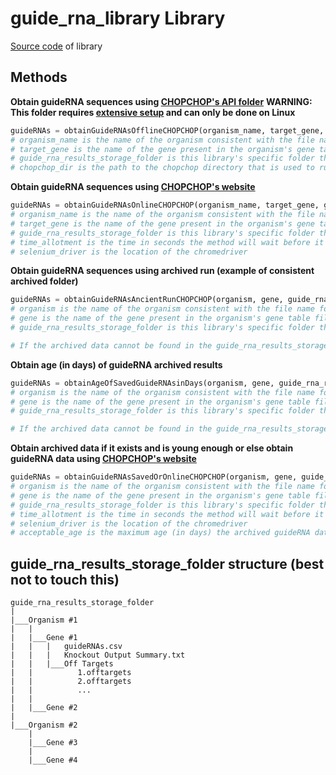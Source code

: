 # guide_rna_library Library
[Source code](https://github.com/CRISPRestaurant/gBlock-Generator/blob/master/cooked_up_libraries/guide_rna_library.py) of library

## Methods

__Obtain guideRNA sequences using [CHOPCHOP's API folder](https://github.com/CRISPRestaurant/gBlock-Generator/tree/master/chopchop)__
**WARNING: This folder requires [extensive setup](https://github.com/CRISPRestaurant/gBlock-Generator/blob/master/Instructions/guideRNA%20Generation%20Python%20Tutorial.md) and can only be done on Linux**

```python
guideRNAs = obtainGuideRNAsOfflineCHOPCHOP(organism_name, target_gene, guide_rna_results_storage_folder, chopchop_dir)
# organism_name is the name of the organism consistent with the file name for the organism's genetic data files
# target_gene is the name of the gene present in the organism's gene table file
# guide_rna_results_storage_folder is this library's specific folder that archives results in a manner explained below
# chopchop_dir is the path to the chopchop directory that is used to run the chopchop/chopchop.py
```

__Obtain guideRNA sequences using [CHOPCHOP's website](https://chopchop.cbu.uib.no/)__

```python
guideRNAs = obtainGuideRNAsOnlineCHOPCHOP(organism_name, target_gene, guide_rna_results_storage_folder, time_allotment = 120, selenium_driver = "chromedriver/chromedriver")
# organism_name is the name of the organism consistent with the file name for the organism's genetic data files
# target_gene is the name of the gene present in the organism's gene table file
# guide_rna_results_storage_folder is this library's specific folder that archives results in a manner explained below
# time_allotment is the time in seconds the method will wait before it quits if a web element does not respond
# selenium_driver is the location of the chromedriver
```

__Obtain guideRNA sequences using archived run (example of consistent archived folder)__

```python
guideRNAs = obtainGuideRNAsAncientRunCHOPCHOP(organism, gene, guide_rna_results_storage_folder)
# organism is the name of the organism consistent with the file name for the organism's genetic data files
# gene is the name of the gene present in the organism's gene table file
# guide_rna_results_storage_folder is this library's specific folder that this method will retrieve guideRNA data from

# If the archived data cannot be found in the guide_rna_results_storage_folder, False will be returned
```

__Obtain age (in days) of guideRNA archived results__

```python
guideRNAs = obtainAgeOfSavedGuideRNAsinDays(organism, gene, guide_rna_results_storage_folder)
# organism is the name of the organism consistent with the file name for the organism's genetic data files
# gene is the name of the gene present in the organism's gene table file
# guide_rna_results_storage_folder is this library's specific folder that this method will retrieve guideRNA data from

# If the archived data cannot be found in the guide_rna_results_storage_folder, False will be returned
```

__Obtain archived data if it exists and is young enough or else obtain guideRNA data using [CHOPCHOP's website](https://chopchop.cbu.uib.no/)__

```python
guideRNAs = obtainGuideRNAsSavedOrOnlineCHOPCHOP(organism, gene, guide_rna_results_storage_folder, time_allotment = 120, selenium_driver = "chromedriver/chromedriver", acceptable_age = sys.maxsize)
# organism is the name of the organism consistent with the file name for the organism's genetic data files
# gene is the name of the gene present in the organism's gene table file
# guide_rna_results_storage_folder is this library's specific folder that this method will retrieve guideRNA data from
# time_allotment is the time in seconds the method will wait before it quits if a web element does not respond
# selenium_driver is the location of the chromedriver
# acceptable_age is the maximum age (in days) the archived guideRNA data can be. If the archived data is older, the method will fetch the guideRNA data online, resetting the age of the archived data to 0 days
```

## guide_rna_results_storage_folder structure (best not to touch this)

```
guide_rna_results_storage_folder
|
|___Organism #1
|   |
|   |___Gene #1
|   |   |   guideRNAs.csv
|   |   |   Knockout Output Summary.txt
|   |   |___Off Targets
|   |          1.offtargets
|   |          2.offtargets
|   |          ...
|   |
|   |___Gene #2
|
|___Organism #2
    |
    |___Gene #3
    |
    |___Gene #4
```
